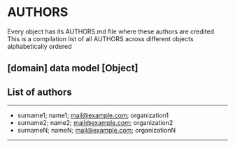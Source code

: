 # AUTHORS
Every object has its AUTHORS.md file where these authors are credited
This is a compilation list of all AUTHORS across different objects alphabetically ordered

## [domain] data model [Object] 

## List of authors
___
- surname1; name1; mail@example.com; organization1
- surname2; name2; mail@example.com; organization2
- surnameN; nameN; mail@example.com; organizationN
____
